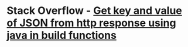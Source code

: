 # Stack Overflow - [Get key and value of JSON from http response using java in build functions](https://stackoverflow.com/questions/65626542/get-key-and-value-of-json-from-http-response-using-java-in-build-functions)
